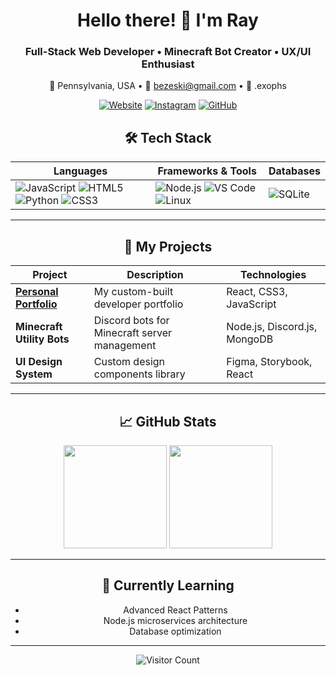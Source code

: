<div align="center">
  
# Hello there! 👋 I'm Ray

### Full-Stack Web Developer • Minecraft Bot Creator • UX/UI Enthusiast

📍 Pennsylvania, USA • 💌 bezeski@gmail.com • 💬 .exophs

[![Website](https://img.shields.io/badge/-🌐_Portfolio-000000?style=flat-square)](https://exophs.space)
[![Instagram](https://img.shields.io/badge/-📷_Instagram-E4405F?style=flat-square&logo=instagram&logoColor=white)](https://instagram.com/exophorism)
[![GitHub](https://img.shields.io/badge/-💻_GitHub-181717?style=flat-square&logo=github&logoColor=white)](https://github.com/exophs)

## 🛠️ Tech Stack

<div align="center">

| Languages | Frameworks & Tools | Databases |
|--------------|----------------------|-------------------|
| ![JavaScript](https://img.shields.io/badge/JavaScript-F7DF1E?style=for-the-badge&logo=javascript&logoColor=black) ![HTML5](https://img.shields.io/badge/HTML5-E34F26?style=for-the-badge&logo=html5&logoColor=white) ![Python](https://img.shields.io/badge/Python-3776AB?style=for-the-badge&logo=python&logoColor=white) ![CSS3](https://img.shields.io/badge/CSS3-1572B6?style=for-the-badge&logo=css3&logoColor=white) | ![Node.js](https://img.shields.io/badge/Node.js-339933?style=for-the-badge&logo=nodedotjs&logoColor=white) ![VS Code](https://img.shields.io/badge/VS_Code-007ACC?style=for-the-badge&logo=visual-studio-code&logoColor=white) ![Linux](https://img.shields.io/badge/Linux-FCC624?style=for-the-badge&logo=linux&logoColor=black) | ![SQLite](https://img.shields.io/badge/SQLite-003B57?style=for-the-badge&logo=sqlite&logoColor=white) |

</div>

---

## 🌟 My Projects

<div align="center">

| Project | Description | Technologies |
|---------|-------------|--------------|
| **[Personal Portfolio](https://exophs.space)** | My custom-built developer portfolio | React, CSS3, JavaScript |
| **Minecraft Utility Bots** | Discord bots for Minecraft server management | Node.js, Discord.js, MongoDB |
| **UI Design System** | Custom design components library | Figma, Storybook, React |

</div>

---

## 📈 GitHub Stats

<div align="center">
  <img height="165" src="https://github-readme-stats.vercel.app/api?username=exophs&show_icons=true&theme=radical&include_all_commits=true&count_private=true&line_height=24">
  <img height="165" src="https://github-readme-stats.vercel.app/api/top-langs/?username=exophs&layout=compact&theme=radical&hide=procfile&langs_count=6">
</div>

---

## 🌱 Currently Learning

- Advanced React Patterns
- Node.js microservices architecture
- Database optimization

---

<div align="center">
  
![Visitor Count](https://komarev.com/ghpvc/?username=exophs&color=blueviolet&style=flat-square)

</div>
